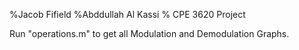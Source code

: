 %Jacob Fifield 
%Abddullah Al Kassi
% CPE 3620 Project

Run "operations.m" to get all Modulation and Demodulation Graphs. 